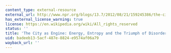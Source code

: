 ```yaml
---
content_type: external-resource
external_url: http://www.npr.org/blogs/13.7/2012/08/21/159245386/the-city-asengine-energy-entropy-and-the-triumph-of-disorder
has_external_license_warning: true
license: https://en.wikipedia.org/wiki/All_rights_reserved
status: ''
title: 'The City as Engine: Energy, Entropy and the Triumph of Disorder'
uid: badeeb13-5acf-487e-8824-e9574af06a79
wayback_url: ''
---
```

